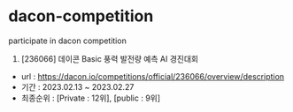 # dacon-competition
participate in dacon competition 

1. [236066] 데이콘 Basic 풍력 발전량 예측 AI 경진대회
  * url : https://dacon.io/competitions/official/236066/overview/description
  * 기간 : 2023.02.13 ~ 2023.02.27
  * 최종순위 : [Private : 12위], [public : 9위]
